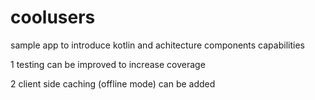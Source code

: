 # coolusers
sample app to introduce kotlin and achitecture components capabilities

1 testing can be improved to increase coverage

2 client side caching (offline mode) can be added
